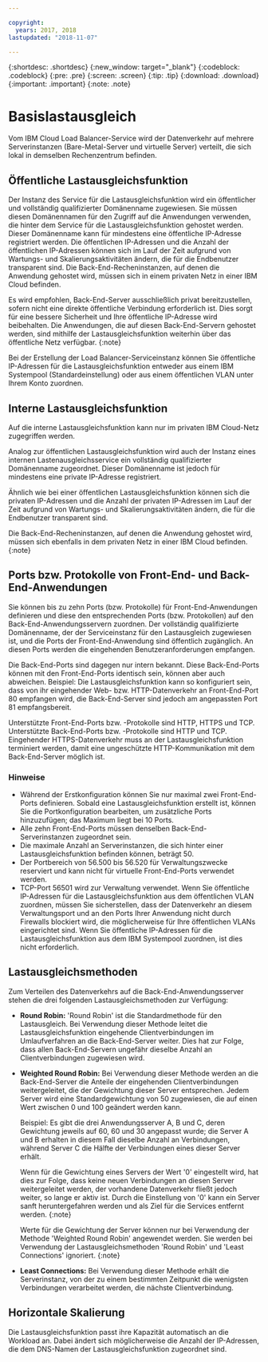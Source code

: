 ```yaml
---

copyright:
  years: 2017, 2018
lastupdated: "2018-11-07"

---
```


{:shortdesc: .shortdesc}
{:new_window: target="_blank"}
{:codeblock: .codeblock}
{:pre: .pre}
{:screen: .screen}
{:tip: .tip}
{:download: .download}
{:important: .important}
{:note: .note}

# Basislastausgleich
Vom IBM Cloud Load Balancer-Service wird der Datenverkehr auf mehrere Serverinstanzen (Bare-Metal-Server und virtuelle Server) verteilt, die sich lokal in demselben Rechenzentrum befinden. 

## Öffentliche Lastausgleichsfunktion 
Der Instanz des Service für die Lastausgleichsfunktion wird ein öffentlicher und vollständig qualifizierter Domänenname zugewiesen. Sie müssen diesen Domänennamen für den Zugriff auf die Anwendungen verwenden, die hinter dem Service für die Lastausgleichsfunktion gehostet werden. Dieser Domänenname kann für mindestens eine öffentliche IP-Adresse registriert werden. Die öffentlichen IP-Adressen und die Anzahl der öffentlichen IP-Adressen können sich im Lauf der Zeit aufgrund von Wartungs- und Skalierungsaktivitäten ändern, die für die Endbenutzer transparent sind. Die Back-End-Recheninstanzen, auf denen die Anwendung gehostet wird, müssen sich in einem privaten Netz in einer IBM Cloud befinden. 

Es wird empfohlen, Back-End-Server ausschließlich privat bereitzustellen, sofern nicht eine direkte öffentliche Verbindung erforderlich ist. Dies sorgt für eine bessere Sicherheit und Ihre öffentliche IP-Adresse wird beibehalten. Die Anwendungen, die auf diesen Back-End-Servern gehostet werden, sind mithilfe der Lastausgleichsfunktion weiterhin über das öffentliche Netz verfügbar.
{:note}  

Bei der Erstellung der Load Balancer-Serviceinstanz können Sie öffentliche IP-Adressen für die Lastausgleichsfunktion entweder aus einem IBM Systempool (Standardeinstellung) oder aus einem öffentlichen VLAN unter Ihrem Konto zuordnen.

## Interne Lastausgleichsfunktion
Auf die interne Lastausgleichsfunktion kann nur im privaten IBM Cloud-Netz zugegriffen werden. 

Analog zur öffentlichen Lastausgleichsfunktion wird auch der Instanz eines internen Lastenausgleichsservice ein vollständig qualifizierter Domänenname zugeordnet. Dieser Domänenname ist jedoch für mindestens eine private IP-Adresse registriert. 

Ähnlich wie bei einer öffentlichen Lastausgleichsfunktion können sich die privaten IP-Adressen und die Anzahl der privaten IP-Adressen im Lauf der Zeit aufgrund von Wartungs- und Skalierungsaktivitäten ändern, die für die Endbenutzer transparent sind. 

Die Back-End-Recheninstanzen, auf denen die Anwendung gehostet wird, müssen sich ebenfalls in dem privaten Netz in einer IBM Cloud befinden. {:note}

## Ports bzw. Protokolle von Front-End- und Back-End-Anwendungen
Sie können bis zu zehn Ports (bzw. Protokolle) für Front-End-Anwendungen definieren und diese den entsprechenden Ports (bzw. Protokollen) auf den Back-End-Anwendungsservern zuordnen. Der vollständig qualifizierte Domänenname, der der Serviceinstanz für den Lastausgleich zugewiesen ist, und die Ports der Front-End-Anwendung sind öffentlich zugänglich. An diesen Ports werden die eingehenden Benutzeranforderungen empfangen. 

Die Back-End-Ports sind dagegen nur intern bekannt. Diese Back-End-Ports können mit den Front-End-Ports identisch sein, können aber auch abweichen. Beispiel: Die Lastausgleichsfunktion kann so konfiguriert sein, dass von ihr eingehender Web- bzw. HTTP-Datenverkehr an Front-End-Port 80 empfangen wird, die Back-End-Server sind jedoch am angepassten Port 81 empfangsbereit. 

Unterstützte Front-End-Ports bzw. -Protokolle sind HTTP, HTTPS und TCP. Unterstützte Back-End-Ports bzw. -Protokolle sind HTTP und TCP. Eingehender HTTPS-Datenverkehr muss an der Lastausgleichsfunktion terminiert werden, damit eine ungeschützte HTTP-Kommunikation mit dem Back-End-Server möglich ist. 

### Hinweise

* Während der Erstkonfiguration können Sie nur maximal zwei Front-End-Ports definieren. Sobald eine Lastausgleichsfunktion erstellt ist, können Sie die Portkonfiguration bearbeiten, um zusätzliche Ports hinzuzufügen; das Maximum liegt bei 10 Ports.
* Alle zehn Front-End-Ports müssen denselben Back-End-Serverinstanzen zugeordnet sein.
* Die maximale Anzahl an Serverinstanzen, die sich hinter einer Lastausgleichsfunktion befinden können, beträgt 50.
* Der Portbereich von 56.500 bis 56.520 für Verwaltungszwecke reserviert und kann nicht für virtuelle Front-End-Ports verwendet werden. 
* TCP-Port 56501 wird zur Verwaltung verwendet. Wenn Sie öffentliche IP-Adressen für die Lastausgleichsfunktion aus dem öffentlichen VLAN zuordnen, müssen Sie sicherstellen, dass der Datenverkehr an diesem Verwaltungsport und an den Ports Ihrer Anwendung nicht durch Firewalls blockiert wird, die möglicherweise für Ihre öffentlichen VLANs eingerichtet sind. Wenn Sie öffentliche IP-Adressen für die Lastausgleichsfunktion aus dem IBM Systempool zuordnen, ist dies nicht erforderlich.

## Lastausgleichsmethoden
Zum Verteilen des Datenverkehrs auf die Back-End-Anwendungsserver stehen die drei folgenden Lastausgleichsmethoden zur Verfügung:

* **Round Robin:** 'Round Robin' ist die Standardmethode für den Lastausgleich. Bei Verwendung dieser Methode leitet die Lastausgleichsfunktion eingehende Clientverbindungen im Umlaufverfahren an die Back-End-Server weiter. Dies hat zur Folge, dass allen Back-End-Servern ungefähr dieselbe Anzahl an Clientverbindungen zugewiesen wird.

* **Weighted Round Robin:** Bei Verwendung dieser Methode werden an die Back-End-Server die Anteile der eingehenden Clientverbindungen weitergeleitet, die der Gewichtung dieser Server entsprechen. Jedem Server wird eine Standardgewichtung von 50 zugewiesen, die auf einen Wert zwischen 0 und 100 geändert werden kann. 

	Beispiel: Es gibt die drei Anwendungsserver A, B und C, deren Gewichtung jeweils auf 60, 60 und 30 angepasst wurde; die Server A und B erhalten in diesem Fall dieselbe Anzahl an Verbindungen, während Server C die Hälfte der Verbindungen eines dieser Server erhält. 


	Wenn für die Gewichtung eines Servers der Wert '0' eingestellt wird, hat dies zur Folge, dass keine neuen Verbindungen an diesen Server weitergeleitet werden, der vorhandene Datenverkehr fließt jedoch weiter, so lange er aktiv ist. Durch die Einstellung von '0' kann ein Server sanft heruntergefahren werden und als Ziel für die Services entfernt werden. 
	{:note}
	
	Werte für die Gewichtung der Server können nur bei Verwendung der Methode 'Weighted Round Robin' angewendet werden. Sie werden bei Verwendung der Lastausgleichsmethoden 'Round Robin' und 'Least Connections' ignoriert. 
	{:note}

* **Least Connections:** Bei Verwendung dieser Methode erhält die Serverinstanz, von der zu einem bestimmten Zeitpunkt die wenigsten Verbindungen verarbeitet werden, die nächste Clientverbindung. 


## Horizontale Skalierung
Die Lastausgleichsfunktion passt ihre Kapazität automatisch an die Workload an. Dabei ändert sich möglicherweise die Anzahl der IP-Adressen, die dem DNS-Namen der Lastausgleichsfunktion zugeordnet sind.
